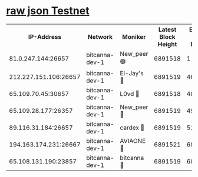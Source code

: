 [raw json Testnet](https://rpc-check.bcat.stavr.tech/bcat/rpc-bcat-result.json)
=


<table><tr><th>IP-Address</th><th>Network</th><th>Moniker</th><th>Latest Block Height</th><th>Earliest Block Height</th><th>Catching Up</th><th>Tx Index</th><th>Voting Power</th><th>Scan Time</th></tr><tr><td>81.0.247.144:26657</td><td>bitcanna-dev-1</td><td>New_peer 🟢</td><td>6891518</td><td>1</td><td>False</td><td>on</td><td>0</td><td>2024-03-15T12:32:16.271911218UTC</td></tr><tr><td>212.227.151.106:26657</td><td>bitcanna-dev-1</td><td>El-Jay's 🔴</td><td>6891519</td><td>4670391</td><td>False</td><td>on</td><td>2218364</td><td>2024-03-15T12:32:22.893923363UTC</td></tr><tr><td>65.109.70.45:30657</td><td>bitcanna-dev-1</td><td>L0vd 🔴</td><td>6891518</td><td>4828155</td><td>False</td><td>on</td><td>308120</td><td>2024-03-15T12:32:16.566183049UTC</td></tr><tr><td>65.109.28.177:26357</td><td>bitcanna-dev-1</td><td>New_peer 🔴</td><td>6891519</td><td>4952911</td><td>False</td><td>on</td><td>2237167</td><td>2024-03-15T12:32:23.488097354UTC</td></tr><tr><td>89.116.31.184:26657</td><td>bitcanna-dev-1</td><td>cardex 🔴</td><td>6891519</td><td>5185001</td><td>False</td><td>on</td><td>1</td><td>2024-03-15T12:32:23.183544860UTC</td></tr><tr><td>194.163.174.231:26667</td><td>bitcanna-dev-1</td><td>AVIAONE 🔴</td><td>6891521</td><td>6883011</td><td>False</td><td>on</td><td>1949865</td><td>2024-03-15T12:32:32.201762983UTC</td></tr><tr><td>65.108.131.190:23857</td><td>bitcanna-dev-1</td><td>bitcanna 🔴</td><td>6891519</td><td>6887519</td><td>False</td><td>off</td><td>378646</td><td>2024-03-15T12:32:23.788735131UTC</td></tr></table>